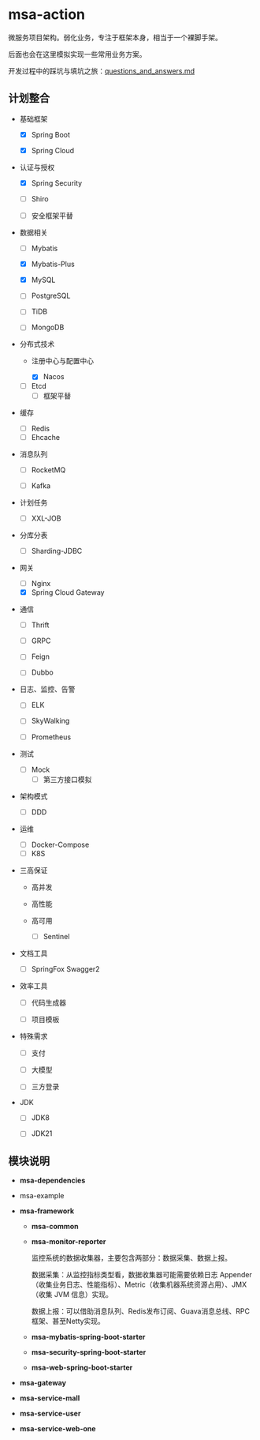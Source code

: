 # msa-action

微服务项目架构。弱化业务，专注于框架本身，相当于一个裸脚手架。

后面也会在这里模拟实现一些常用业务方案。

开发过程中的踩坑与填坑之旅：[questions_and_answers.md](questions_and_answers.md)

## 计划整合

+ 基础框架 

  + [x] Spring Boot 

  + [x] Spring Cloud 
+ 认证与授权

  + [x] Spring Security 

  + [ ] Shiro

  + [ ] 安全框架平替
+ 数据相关

  + [ ] Mybatis

  + [x] Mybatis-Plus

  + [x] MySQL

  + [ ] PostgreSQL

  + [ ] TiDB

  + [ ] MongoDB
+ 分布式技术

  + 注册中心与配置中心

    + [x] Nacos
  + [ ] Etcd
    + [ ] 框架平替
+ 缓存
    + [ ] Redis
    + [ ] Ehcache
+ 消息队列
  
  + [ ] RocketMQ
  
  + [ ] Kafka


+ 计划任务
    + [ ] XXL-JOB

+ 分库分表
    + [ ] Sharding-JDBC

+ 网关
    + [ ] Nginx
    + [x] Spring Cloud Gateway

+ 通信

  + [ ] Thrift

  + [ ] GRPC

  + [ ] Feign

  + [ ] Dubbo

+ 日志、监控、告警

  + [ ] ELK

  + [ ] SkyWalking

  + [ ] Prometheus

+ 测试
  + [ ] Mock
    + [ ] 第三方接口模拟

+ 架构模式
  + [ ] DDD

+ 运维

  + [ ] Docker-Compose
  + [ ] K8S

+ 三高保证

  + 高并发

  + 高性能

  + 高可用
    + [ ] Sentinel

+ 文档工具
  + [ ] SpringFox Swagger2


+ 效率工具

  + [ ] 代码生成器

  + [ ] 项目模板
+ 特殊需求

  + [ ] 支付

  + [ ] 大模型

  + [ ] 三方登录
+ JDK

  + [ ] JDK8

  + [ ] JDK21

## 模块说明

+ **msa-dependencies**

+ msa-example

+ **msa-framework**

  + **msa-common**

  + **msa-monitor-reporter**

    监控系统的数据收集器，主要包含两部分：数据采集、数据上报。

    数据采集：从监控指标类型看，数据收集器可能需要依赖日志 Appender（收集业务日志、性能指标）、Metric（收集机器系统资源占用）、JMX（收集 JVM 信息）实现。

    数据上报：可以借助消息队列、Redis发布订阅、Guava消息总线、RPC框架、甚至Netty实现。

  + **msa-mybatis-spring-boot-starter**

  + **msa-security-spring-boot-starter**

  + **msa-web-spring-boot-starter**

+ **msa-gateway**

+ **msa-service-mall**

+ **msa-service-user**

+ **msa-service-web-one**